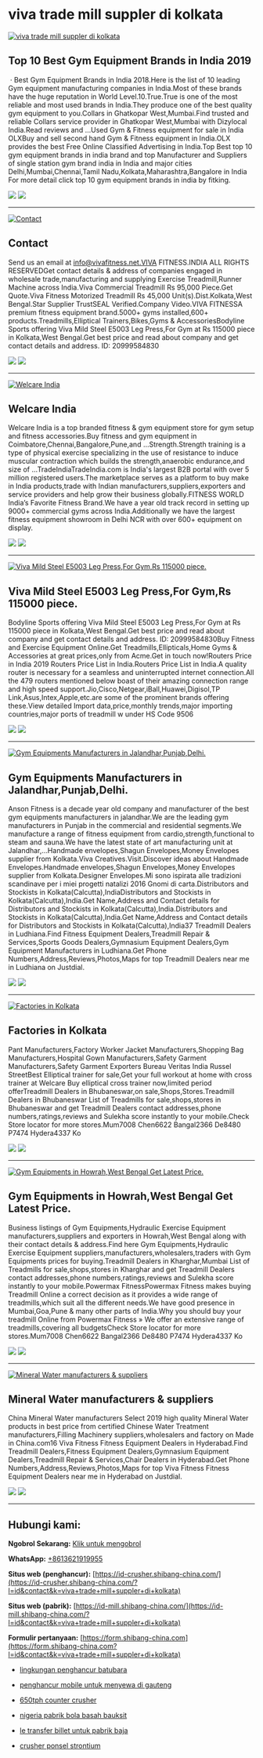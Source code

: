 # viva trade mill suppler di kolkata

<a href="https://swt.shibang-china.com/?l=id&img&k=viva+trade+mill+suppler+di+kolkata" target="_blank">![viva trade mill suppler di kolkata](http://static.shibang-china.com/all-800x300/855.jpg)</a>

## Top 10 Best Gym Equipment Brands in India 2019
&nbsp;&#0183;&#32;Best Gym Equipment Brands in India 2018.Here is the list of 10 leading Gym equipment manufacturing companies in India.Most of these brands have the huge reputation in World Level.10.True.True is one of the most reliable and most used brands in India.They produce one of the best quality gym equipment to you.Collars in Ghatkopar West,Mumbai.Find trusted and reliable Collars service provider in Ghatkopar West,Mumbai with Dizylocal India.Read reviews and …Used Gym &amp; Fitness equipment for sale in India OLXBuy and sell second hand Gym &amp; Fitness equipment in India.OLX provides the best Free Online Classified Advertising in India.Top Best top 10 gym equipment brands in india brand and top Manufacturer and Suppliers of single station gym brand india in India and major cities Delhi,Mumbai,Chennai,Tamil Nadu,Kolkata,Maharashtra,Bangalore in India For more detail click top 10 gym equipment brands in india by fitking.


<a href="https://whatsapp.shibangsoft.com/WhatsApp.php" target="_blank" title="WhatsApp">![](http://static.shibang-china.com/icon/whatsapp.png)</a> <a href="https://swt.shibang-china.com/?l=id&icon&k=viva+trade+mill+suppler+di+kolkata" target="_blank">![](http://static.shibang-china.com/icon/chat-id.png)</a>

---

<a href="https://swt.shibang-china.com/?l=id&img&k=viva+trade+mill+suppler+di+kolkata" target="_blank">![Contact](http://static.shibang-china.com/all-800x300/488.jpg)</a>

## Contact
Send us an email at info@vivafitness.net.VIVA FITNESS.INDIA ALL RIGHTS RESERVEDGet contact details &amp; address of companies engaged in wholesale trade,manufacturing and supplying Exercise Treadmill,Runner Machine across India.Viva Commercial Treadmill Rs 95,000 Piece.Get Quote.Viva Fitness Motorized Treadmill Rs 45,000 Unit(s).Dist.Kolkata,West Bengal.Star Supplier TrustSEAL Verified.Company Video.VIVA FITNESSA premium fitness equipment brand.5000+ gyms installed,600+ products.Treadmills,Elliptical Trainers,Bikes,Gyms &amp; AccessoriesBodyline Sports offering Viva Mild Steel E5003 Leg Press,For Gym at Rs 115000 piece in Kolkata,West Bengal.Get best price and read about company and get contact details and address. ID: 20999584830


<a href="https://whatsapp.shibangsoft.com/WhatsApp.php" target="_blank" title="WhatsApp">![](http://static.shibang-china.com/icon/whatsapp.png)</a> <a href="https://swt.shibang-china.com/?l=id&icon&k=viva+trade+mill+suppler+di+kolkata" target="_blank">![](http://static.shibang-china.com/icon/chat-id.png)</a>

---

<a href="https://swt.shibang-china.com/?l=id&img&k=viva+trade+mill+suppler+di+kolkata" target="_blank">![Welcare India](http://static.shibang-china.com/all-800x300/262.jpg)</a>

## Welcare India
Welcare India is a top branded fitness &amp; gym equipment store for gym setup and fitness accessories.Buy fitness and gym equipment in Coimbatore,Chennai,Bangalore,Pune,and …Strength.Strength training is a type of physical exercise specializing in the use of resistance to induce muscular contraction which builds the strength,anaerobic endurance,and size of …TradeIndiaTradeIndia.com is India's largest B2B portal with over 5 million registered users.The marketplace serves as a platform to buy make in India products,trade with Indian manufacturers,suppliers,exporters and service providers and help grow their business globally.FITNESS WORLD India’s Favorite Fitness Brand.We have a year old track record in setting up 9000+ commercial gyms across India.Additionally we have the largest fitness equipment showroom in Delhi NCR with over 600+ equipment on display.


<a href="https://whatsapp.shibangsoft.com/WhatsApp.php" target="_blank" title="WhatsApp">![](http://static.shibang-china.com/icon/whatsapp.png)</a> <a href="https://swt.shibang-china.com/?l=id&icon&k=viva+trade+mill+suppler+di+kolkata" target="_blank">![](http://static.shibang-china.com/icon/chat-id.png)</a>

---

<a href="https://swt.shibang-china.com/?l=id&img&k=viva+trade+mill+suppler+di+kolkata" target="_blank">![Viva Mild Steel E5003 Leg Press,For Gym,Rs 115000 piece.](http://static.shibang-china.com/all-800x300/1365.jpg)</a>

## Viva Mild Steel E5003 Leg Press,For Gym,Rs 115000 piece.
Bodyline Sports offering Viva Mild Steel E5003 Leg Press,For Gym at Rs 115000 piece in Kolkata,West Bengal.Get best price and read about company and get contact details and address. ID: 20999584830Buy Fitness and Exercise Equipment Online.Get Treadmills,Ellipticals,Home Gyms &amp; Accessories at great prices,only from Acme.Get in touch now!Routers Price in India 2019 Routers Price List in India.Routers Price List in India.A quality router is necessary for a seamless and uninterrupted internet connection.All the 479 routers mentioned below boast of their amazing connection range and high speed support.Jio,Cisco,Netgear,iBall,Huawei,Digisol,TP Link,Asus,Intex,Apple,etc.are some of the prominent brands offering these.View detailed Import data,price,monthly trends,major importing countries,major ports of treadmill w under HS Code 9506


<a href="https://whatsapp.shibangsoft.com/WhatsApp.php" target="_blank" title="WhatsApp">![](http://static.shibang-china.com/icon/whatsapp.png)</a> <a href="https://swt.shibang-china.com/?l=id&icon&k=viva+trade+mill+suppler+di+kolkata" target="_blank">![](http://static.shibang-china.com/icon/chat-id.png)</a>

---

<a href="https://swt.shibang-china.com/?l=id&img&k=viva+trade+mill+suppler+di+kolkata" target="_blank">![Gym Equipments Manufacturers in Jalandhar,Punjab,Delhi.](http://static.shibang-china.com/all-800x300/494.jpg)</a>

## Gym Equipments Manufacturers in Jalandhar,Punjab,Delhi.
Anson Fitness is a decade year old company and manufacturer of the best gym equipments manufacturers in jalandhar.We are the leading gym manufacturers in Punjab in the commercial and residential segments.We manufacture a range of fitness equipment from cardio,strength,functional to steam and sauna.We have the latest state of art manufacturing unit at Jalandhar,…Handmade envelopes,Shagun Envelopes,Money Envelopes supplier from Kolkata.Viva Creatives.Visit.Discover ideas about Handmade Envelopes.Handmade envelopes,Shagun Envelopes,Money Envelopes supplier from Kolkata.Designer Envelopes.Mi sono ispirata alle tradizioni scandinave per i miei progetti natalizi 2016 Gnomi di carta.Distributors and Stockists in Kolkata(Calcutta),IndiaDistributors and Stockists in Kolkata(Calcutta),India.Get Name,Address and Contact details for Distributors and Stockists in Kolkata(Calcutta),India.Distributors and Stockists in Kolkata(Calcutta),India.Get Name,Address and Contact details for Distributors and Stockists in Kolkata(Calcutta),India37 Treadmill Dealers in Ludhiana.Find Fitness Equipment Dealers,Treadmill Repair &amp; Services,Sports Goods Dealers,Gymnasium Equipment Dealers,Gym Equipment Manufacturers in Ludhiana.Get Phone Numbers,Address,Reviews,Photos,Maps for top Treadmill Dealers near me in Ludhiana on Justdial.


<a href="https://whatsapp.shibangsoft.com/WhatsApp.php" target="_blank" title="WhatsApp">![](http://static.shibang-china.com/icon/whatsapp.png)</a> <a href="https://swt.shibang-china.com/?l=id&icon&k=viva+trade+mill+suppler+di+kolkata" target="_blank">![](http://static.shibang-china.com/icon/chat-id.png)</a>

---

<a href="https://swt.shibang-china.com/?l=id&img&k=viva+trade+mill+suppler+di+kolkata" target="_blank">![Factories in Kolkata](http://static.shibang-china.com/all-800x300/1519.jpg)</a>

## Factories in Kolkata
Pant Manufacturers,Factory Worker Jacket Manufacturers,Shopping Bag Manufacturers,Hospital Gown Manufacturers,Safety Garment Manufacturers,Safety Garment Exporters Bureau Veritas India Russel StreetBest Elliptical trainer for sale,Get your full workout at home with cross trainer at Welcare Buy elliptical cross trainer now,limited period offerTreadmill Dealers in Bhubaneswar,on sale,Shops,Stores.Treadmill Dealers in Bhubaneswar List of Treadmills for sale,shops,stores in Bhubaneswar and get Treadmill Dealers contact addresses,phone numbers,ratings,reviews and Sulekha score instantly to your mobile.Check Store locator for more stores.Mum7008 Chen6622 Bangal2366 De8480 P7474 Hydera4337 Ko


<a href="https://whatsapp.shibangsoft.com/WhatsApp.php" target="_blank" title="WhatsApp">![](http://static.shibang-china.com/icon/whatsapp.png)</a> <a href="https://swt.shibang-china.com/?l=id&icon&k=viva+trade+mill+suppler+di+kolkata" target="_blank">![](http://static.shibang-china.com/icon/chat-id.png)</a>

---

<a href="https://swt.shibang-china.com/?l=id&img&k=viva+trade+mill+suppler+di+kolkata" target="_blank">![Gym Equipments in Howrah,West Bengal Get Latest Price.](http://static.shibang-china.com/all-800x300/619.jpg)</a>

## Gym Equipments in Howrah,West Bengal Get Latest Price.
Business listings of Gym Equipments,Hydraulic Exercise Equipment manufacturers,suppliers and exporters in Howrah,West Bengal along with their contact details &amp; address.Find here Gym Equipments,Hydraulic Exercise Equipment suppliers,manufacturers,wholesalers,traders with Gym Equipments prices for buying.Treadmill Dealers in Kharghar,Mumbai List of Treadmills for sale,shops,stores in Kharghar and get Treadmill Dealers contact addresses,phone numbers,ratings,reviews and Sulekha score instantly to your mobile.Powermax FitnessPowermax Fitness makes buying Treadmill Online a correct decision as it provides a wide range of treadmills,which suit all the different needs.We have good presence in Mumbai,Goa,Pune &amp; many other parts of India.Why you should buy your treadmill Online from Powermax Fitness &#187; We offer an extensive range of treadmills,covering all budgetsCheck Store locator for more stores.Mum7008 Chen6622 Bangal2366 De8480 P7474 Hydera4337 Ko


<a href="https://whatsapp.shibangsoft.com/WhatsApp.php" target="_blank" title="WhatsApp">![](http://static.shibang-china.com/icon/whatsapp.png)</a> <a href="https://swt.shibang-china.com/?l=id&icon&k=viva+trade+mill+suppler+di+kolkata" target="_blank">![](http://static.shibang-china.com/icon/chat-id.png)</a>

---

<a href="https://swt.shibang-china.com/?l=id&img&k=viva+trade+mill+suppler+di+kolkata" target="_blank">![Mineral Water manufacturers &amp; suppliers](http://static.shibang-china.com/all-800x300/156.jpg)</a>

## Mineral Water manufacturers &amp; suppliers
China Mineral Water manufacturers Select 2019 high quality Mineral Water products in best price from certified Chinese Water Treatment manufacturers,Filling Machinery suppliers,wholesalers and factory on Made in China.com16 Viva Fitness Fitness Equipment Dealers in Hyderabad.Find Treadmill Dealers,Fitness Equipment Dealers,Gymnasium Equipment Dealers,Treadmill Repair &amp; Services,Chair Dealers in Hyderabad.Get Phone Numbers,Address,Reviews,Photos,Maps for top Viva Fitness Fitness Equipment Dealers near me in Hyderabad on Justdial.

<a href="https://whatsapp.shibangsoft.com/WhatsApp.php" target="_blank" title="WhatsApp">![](http://static.shibang-china.com/icon/whatsapp.png)</a> <a href="https://swt.shibang-china.com/?l=id&icon&k=viva+trade+mill+suppler+di+kolkata" target="_blank">![](http://static.shibang-china.com/icon/chat-id.png)</a>

---
## Hubungi kami:

**Ngobrol Sekarang:** [Klik untuk mengobrol](https://swt.shibang-china.com?l=id&contact&k=viva+trade+mill+suppler+di+kolkata)

**WhatsApp:**  [+8613621919955](https://whatsapp.shibangsoft.com/WhatsApp.php)

**Situs web (penghancur):** [https://id-crusher.shibang-china.com/](https://id-crusher.shibang-china.com/?l=id&contact&k=viva+trade+mill+suppler+di+kolkata)

**Situs web (pabrik):** [https://id-mill.shibang-china.com/](https://id-mill.shibang-china.com/?l=id&contact&k=viva+trade+mill+suppler+di+kolkata)

**Formulir pertanyaan:** [https://form.shibang-china.com](https://form.shibang-china.com?l=id&contact&k=viva+trade+mill+suppler+di+kolkata)

* [lingkungan penghancur batubara](../48/lingkungan%20penghancur%20batubara.md)

* [penghancur mobile untuk menyewa di gauteng](../46/penghancur%20mobile%20untuk%20menyewa%20di%20gauteng.md)

* [650tph counter crusher](../48/650tph%20counter%20crusher.md)

* [nigeria pabrik bola basah bauksit](../50/nigeria%20pabrik%20bola%20basah%20bauksit.md)

* [le transfer billet untuk pabrik baja](../49/le%20transfer%20billet%20untuk%20pabrik%20baja.md)

* [crusher ponsel strontium](../48/crusher%20ponsel%20strontium.md)